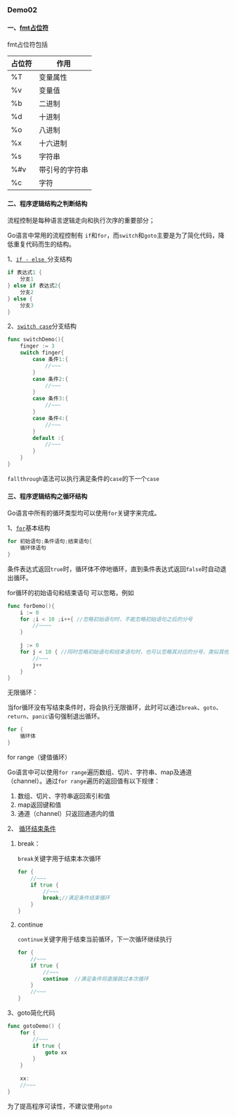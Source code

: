 ### Demo02

#### 一、[fmt占位符](FMT_Placeholder/main.go)

fmt占位符包括

| 占位符 | 作用           |
| ------ | -------------- |
| %T     | 变量属性       |
| %v     | 变量值         |
| %b     | 二进制         |
| %d     | 十进制         |
| %o     | 八进制         |
| %x     | 十六进制       |
| %s     | 字符串         |
| %#v    | 带引号的字符串 |
| %c     | 字符           |



#### 二、程序逻辑结构之判断结构 

流程控制是每种语言逻辑走向和执行次序的重要部分；

Go语言中常用的流程控制有 `if`和`for`，而`switch`和`goto`主要是为了简化代码，降低重复代码而生的结构。

1、[`if - else `](IF_ELSE/main.go)分支结构

```go
if 表达式1 {
    分支1
} else if 表达式2{
    分支2
} else {
    分支3
}
```

2、[`switch case`](SWITCH_CASE/main.go)分支结构

```go
func switchDemo(){
    finger := 3
    switch finger{
        case 条件1:{
            //~~~
        }
        case 条件2:{
            //~~~
        }
        case 条件3:{
            //~~~
        }
        case 条件4:{
            //~~~
        }
        default :{
            //~~~
        }
	}
}
```

`fallthrough`语法可以执行满足条件的`case`的下一个`case`

#### 三、程序逻辑结构之循环结构

Go语言中所有的循环类型均可以使用`for`关键字来完成。

1、[`for`](FOR/main.go)基本结构

```go
for 初始语句;条件语句;结束语句{
    循环体语句
}
```

条件表达式返回`true`时，循环体不停地循环，直到条件表达式返回`false`时自动退出循环。

for循环的初始语句和结束语句 可以忽略，例如

```go
func forDemo(){
    i := 0
    for ;i < 10 ;i++{ //忽略初始语句时，不能忽略初始语句之后的分号
        //~~~~
    }
    
    j := 0
    for j < 10 { //同时忽略初始语句和结束语句时，也可以忽略其对应的分号，类似其他编程语句的while
        //~~~
        j++
    }
}
```

无限循环：

当for循环没有写结束条件时，将会执行无限循环，此时可以通过`break`、`goto`、`return`、`panic`语句强制退出循环。

```go
for {
    循环体
}
```

for range（键值循环）

Go语言中可以使用`for range`遍历数组、切片、字符串、map及通道（channel）。通过`for range`遍历的返回值有以下规律：

1. 数组、切片、字符串返回索引和值
2. map返回键和值
3. 通道（channel）只返回通道内的值

2、 [循环结束条件](BREAK_CONTINUE/main.go)

1. break：

   `break`关键字用于结束本次循环

   ```go
   for {
       //~~~
       if true {
           //~~~
           break;//满足条件结束循环
       }
   }
   ```

   

2. continue

   `continue`关键字用于结束当前循环，下一次循环继续执行

   ```go
   for {
       //~~~
       if true {
           //~~~
           continue  //满足条件将直接跳过本次循环
       }
       //~~~
   }
   ```

3、goto简化代码

```go
func gotoDemo() {
    for {
        //~~~
        if true {
            goto xx
        }
    }
    
    xx:
    //~~~
}
```

为了提高程序可读性，不建议使用`goto`